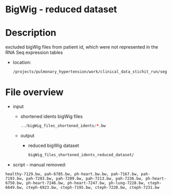 # BigWig - reduced dataset

# Description

excluded bigWig files from patient id, which were not represented in the RNA Seq expression tables

- location:
    
    ```bash
    /projects/pulmonary_hypertension/work/clinical_data_stichit_run/segmentation_bigWig_input/bigWig_files_shortened_idents_reduced_dataset/
    ```
    

# File overview

- input
    - shortened idents bigWig files
        
        ```r
        ../bigWig_files_shortened_idents/*.bw 
        ```
        
    - output
        - reduced bigWig dataset
            
            ```bash
            bigWig_files_shortened_idents_reduced_dataset/
            ```
            
- script - manual removed:
```
healthy-7129.bw, pah-6785.bw, ph-heart.bw.bw, pah-7167.bw, pah-7193.bw, pah-7203.bw, pah-7209.bw, pah-7213.bw, pah-7236.bw, ph-heart-6750.bw, ph-heart-7246.bw, ph-heart-7247.bw, ph-lung-7228.bw, cteph-6649.bw, cteph-6923.bw, cteph-7195.bw, cteph-7220.bw, cteph-7231.bw
```